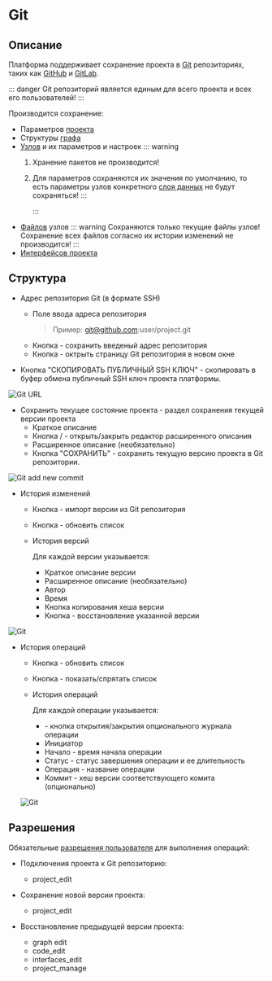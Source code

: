 # Git

## Описание

Платформа поддерживает сохранение проекта в [Git][1] репозиториях, таких как [GitHub][2] и [GitLab][10].

::: danger <span class='iconify' data-icon='gg:danger' style='color: #cc0000; font-size: 24px;'></span>
Git репозиторий является единым для всего проекта и всех его пользователей!
:::

Производится сохранение:

- Параметров [проекта][4]
- Структуры [графа][5]
- [Узлов][6] и их параметров и настроек
  ::: warning <span class="iconify" data-icon="emojione-v1:warning" style="color: #e7c000; font-size: 24px;"></span>
  1. Хранение пакетов не производится!
  2. Для параметров сохраняются их значения по умолчанию, то есть параметры узлов конкретного [слоя данных][9] не будут сохраняться!
  :::

     :::
- [Файлов][7] узлов
  ::: warning <span class="iconify" data-icon="emojione-v1:warning" style="color: #e7c000; font-size: 24px;"></span>
  Сохраняются только текущие файлы узлов! Сохранение всех файлов согласно их истории изменений не производится!
  :::
- [Интерфейсов проекта][9]



## Структура

- Адрес репозитория Git (в формате SSH)

  - Поле ввода адреса репозитория
    > Пример: git@github.com:user/project.git
  - Кнопка <span class='iconify-inline' data-icon='mdi:content-save'></span> - сохранить введеный адрес репозитория
  - Кнопка <span class='iconify-inline' data-icon='mdi:open-in-new'></span> - октрыть страницу Git репозитория в новом окне

- Кнопка <span class='iconify-inline' data-icon='mdi:key'></span> "СКОПИРОВАТЬ ПУБЛИЧНЫЙ SSH КЛЮЧ" - скопировать в буфер обмена публичный SSH ключ проекта платформы.

![Git URL](/images/common/git_url.png)


- Сохранить текущее состояние проекта - раздел сохранения текущей версии проекта
  - Краткое описание
  - Кнопка <span class='iconify-inline' data-icon='mdi:clipboard-text-outline'></span>/<span class='iconify-inline' data-icon='mdi:clipboard-text-off-outline'></span> - открыть/закрыть редактор расширенного описания
  - Расширенное описание (необязательно)
  - Кнопка "СОХРАНИТЬ" - сохранить текущую версию проекта в Git репозитории.

![Git add new commit](/images/common/git_save.png)

- История изменений

  - Кнопка <span class='iconify-inline' data-icon='mdi:sync'></span> - импорт версии из Git репозитория
  - Кнопка <span class='iconify-inline' data-icon='mdi:refresh'></span> - обновить список
  - История версий

    Для каждой версии указывается:

    - Краткое описание версии    
    - Расширенное описание (необязательно)      
    - Автор
    - Время
    - Кнопка копирования хеша версии
    - Кнопка <span class='iconify-inline' data-icon='mdi:backup-restore'></span> - восстановление указанной версии

![Git](/images/common/git_commits.png)

- История операций
  
  - Кнопка <span class='iconify-inline' data-icon='mdi:refresh'></span> - обновить список
  - Кнопка <span class='iconify-inline' data-icon='mdi:eye'></span> - показать/cпрятать список
  - История операций

    Для каждой операции указывается:
    - <span class='iconify-inline' data-icon='mdi:menu-down'></span> - кнопка открытия/закрытия опционального журнала операции
    - Инициатор
    - Начало - время начала операции
    - Статус - статус завершения операции и ее длительность
    - Операция - название операции
    - Коммит - хеш версии соответствующего комита (опционально)


  ![Git](/images/common/git_ops.png)

## Разрешения

Обязательные [разрешения пользователя][3] для выполнения операций:

- Подключения проекта к Git репозиторию:

  - project_edit

- Сохранение новой версии проекта:

  - project_edit

- Восстановление предыдущей версии проекта:
  - graph edit
  - code_edit
  - interfaces_edit
  - project_manage

[1]: https://git-scm.com/
[2]: htts://github.com
[3]: /docs/desc/project_role.md#типы-разрешении
[4]: /docs/desc/project.md
[5]: /docs/desc/project.md#граф
[6]: /docs/desc/nodes.md
[7]: /docs/desc/nodes.md#фаилы
[8]: /docs/desc/project.html#слои-данных
[9]: /docs/desc/interface.md
[10]: https://gitlab.com/